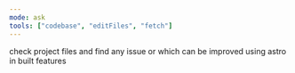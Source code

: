 ```yaml
---
mode: ask
tools: ["codebase", "editFiles", "fetch"]
---
```


check project files and find any issue or which can be improved using astro in built features
